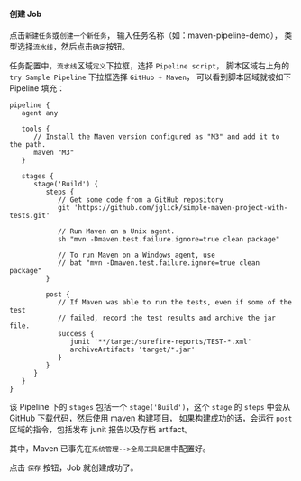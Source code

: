 #### 创建 Job

点击`新建任务`或`创建一个新任务`，
输入任务名称（如：maven-pipeline-demo），
类型选择`流水线`，然后点击`确定`按钮。

任务配置中，`流水线`区域`定义`下拉框，选择 `Pipeline script`，
脚本区域右上角的 `try Sample Pipeline` 下拉框选择 `GitHub + Maven`，
可以看到脚本区域就被如下 Pipeline 填充：

```
pipeline {
   agent any

   tools {
      // Install the Maven version configured as "M3" and add it to the path.
      maven "M3"
   }

   stages {
      stage('Build') {
         steps {
            // Get some code from a GitHub repository
            git 'https://github.com/jglick/simple-maven-project-with-tests.git'

            // Run Maven on a Unix agent.
            sh "mvn -Dmaven.test.failure.ignore=true clean package"

            // To run Maven on a Windows agent, use
            // bat "mvn -Dmaven.test.failure.ignore=true clean package"
         }

         post {
            // If Maven was able to run the tests, even if some of the test
            // failed, record the test results and archive the jar file.
            success {
               junit '**/target/surefire-reports/TEST-*.xml'
               archiveArtifacts 'target/*.jar'
            }
         }
      }
   }
}
```

该 Pipeline 下的 `stages` 包括一个 `stage('Build')`，这个 `stage` 的 `steps` 中会从 GitHub 下载代码，然后使用 maven 构建项目，
如果构建成功的话，会运行 `post` 区域的指令，包括发布 junit 报告以及存档 artifact。

其中，Maven 已事先在`系统管理-->全局工具配置`中配置好。

点击 `保存` 按钮，Job 就创建成功了。
